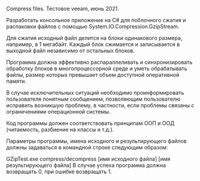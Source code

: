 Compress files. Тестовое veeam, июнь 2021.

Разработать консольное приложение на C# для поблочного сжатия и распаковки файлов
с помощью System.IO.Compression.GzipStream.

Для сжатия исходный файл делится на блоки одинакового размера, например, в 1
мегабайт. Каждый блок сжимается и записывается в выходной файл независимо от
остальных блоков.

Программа должна эффективно распараллеливать и синхронизировать обработку блоков
в многопроцессорной среде и уметь обрабатывать файлы, размер которых превышает
объем доступной оперативной памяти.

В случае исключительных ситуаций необходимо проинформировать пользователя
понятным сообщением, позволяющим пользователю исправить возникшую проблему, в
частности, если проблемы связаны с ограничениями операционной системы.

Код программы должен соответствовать принципам ООП и ООД (читаемость, разбиение
на классы и т.д.).

Параметры программы, имена исходного и результирующего файлов должны задаваться
в командной строке следующим образом:

GZipTest.exe compress/decompress [имя исходного файла] [имя результирующего файла]
В случае успеха программа должна возвращать 0, при ошибке возвращать 1.
